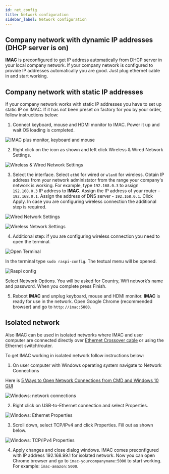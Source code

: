 ```yaml
---
id: net_config
title: Network configuration
sidebar_label: Network configuration
---
```


## Company network with dynamic IP addresses (DHCP server is on)

**IMAC** is preconfigured to get IP address automatically from DHCP server in your local company network. If your company network is configured to provide IP addresses automatically you are good. Just plug ethernet cable in and start working.

## Company network with static IP addresses

If your company network works with static IP addresses you have to set up static IP on IMAC. If it has not been preset on factory for you by your order, follow instructions below:

1.	Connect keyboard, mouse and HDMI monitor to IMAC. Power it up and wait OS loading is completed.

![IMAC plus monitor, keyboard and mouse](assets/net_config_1.jpg "IMAC plus monitor, keyboard and mouse")

2.	Right click on the icon as shown and left click Wireless & Wired Network Settings.

![Wireless & Wired Network Settings](assets/net_config_2.png "Wireless & Wired Network Settings")

3.	Select the interface. Select `eth0` for wired or `wlan0` for wireless. Obtain IP address from your network administator from the range your company's network is working. For example, type `192.168.0.3` to assign `192.168.0.3` IP address to **IMAC**. Assign the IP address of your router – `192.168.0.1`. Assign the address of DNS server - `192.168.0.1`. Click Apply. In case you are configuring wireless connection the additional step is required.

![Wired Network Settings](assets/net_config_3_eth0.png "Wired Network Settings")

![Wireless Network Settings](assets/net_config_3_wlan0.png "Wireless Network Settings")

4. Additional step: if you are configuring wireless connection you need to open the terminal.

![Open Terminal](assets/net_config_4.png "Open Terminal")

In the terminal type `sudo raspi-config`. The textual menu will be opened.

![Raspi config](assets/net_config_5.png "Raspi config")

Select Network Options. You will be asked for Country, Wifi network’s name and password. When you complete press Finish.

5.	Reboot **IMAC** and unplug keyboard, mouse and HDMI monitor. **IMAC** is ready for use in the network. Open Google Chrome (recommended browser) and go to `http://imac:5000`.

## Isolated network

Also IMAC can be used in isolated networks where IMAC and user computer are connected directly over [Ethernet Crossover cable](https://en.wikipedia.org/wiki/Ethernet_crossover_cable) or using the Ethernet switch/router.

To get IMAC working in isolated network follow instructions below:

1. On user computer with Windows operating system navigate to Network Connections

Here is [5 Ways to Open Network Connections from CMD and Windows 10 GUI](https://wifi-settings.com/windows-10-networking/open-network-connections-from-cmd-windows-10/)

![Windows: network connections](assets/net_config_win_1.png "Windows: network connections")

2. Right click on USB-to-Ethernet connection and select Properties.

![Windows: Ethernet Properties](assets/net_config_win_2.png "Windows: Ethernet Properties")

3. Scroll down, select TCP/IPv4 and click Properties. Fill out as shown below.

![Windows: TCP/IPv4 Properties](assets/net_config_win_3.png "Windows: TCP/IPv4 Properties")

4. Apply changes and close dialog windows. IMAC comes preconfigured with IP address 192.168.99.1 for isolated network. Now you can open Chrome browser and go to `imac-yourcompanyname:5000` to start working. For example: `imac-amazon:5000`.